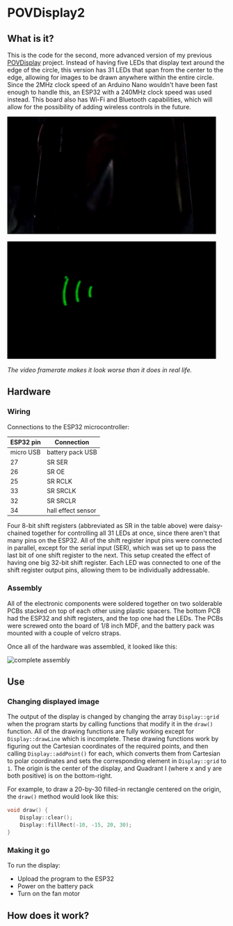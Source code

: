 # POVDisplay2

## What is it? 

This is the code for the second, more advanced version of my previous [POVDisplay](https://github.com/Yipten/POVDisplay) project. Instead of having five LEDs that display text around the edge of the circle, this version has 31 LEDs that span from the center to the edge, allowing for images to be drawn anywhere within the entire circle. Since the 2MHz clock speed of an Arduino Nano wouldn't have been fast enough to handle this, an ESP32 with a 240MHz clock speed was used instead. This board also has Wi-Fi and Bluetooth capabilities, which will allow for the possibility of adding wireless controls in the future. 

![POV display showing a small filled-in square](images/POVDisplay2Square.gif)

![POV display showing four different outlined rectangles](images/POVDisplay2Rects.gif)

*The video framerate makes it look worse than it does in real life.*

## Hardware

### Wiring

Connections to the ESP32 microcontroller: 

| ESP32 pin | Connection         |
| --------- | ------------------ |
| micro USB | battery pack USB   |
| 27        | SR SER             |
| 26        | SR OE              |
| 25        | SR RCLK            |
| 33        | SR SRCLK           |
| 32        | SR SRCLR           |
| 34        | hall effect sensor |

Four 8-bit shift registers (abbreviated as SR in the table above) were daisy-chained together for controlling all 31 LEDs at once, since there aren't that many pins on the ESP32. All of the shift register input pins were connected in parallel, except for the serial input (SER), which was set up to pass the last bit of one shift register to the next. This setup created the effect of having one big 32-bit shift register. Each LED was connected to one of the shift register output pins, allowing them to be individually addressable. 

### Assembly

All of the electronic components were soldered together on two solderable PCBs stacked on top of each other using plastic spacers. The bottom PCB had the ESP32 and shift registers, and the top one had the LEDs. The PCBs were screwed onto the board of 1/8 inch MDF, and the battery pack was mounted with a couple of velcro straps. 

Once all of the hardware was assembled, it looked like this: 

![complete assembly](images/complete_assembly.jpg)

## Use

### Changing displayed image

The output of the display is changed by changing the array `Display::grid` when the program starts by calling functions that modify it in the `draw()` function. All of the drawing functions are fully working except for `Display::drawLine` which is incomplete. These drawing functions work by figuring out the Cartesian coordinates of the required points, and then calling `Display::addPoint()` for each, which converts them from Cartesian to polar coordinates and sets the corresponding element in `Display::grid` to `1`. The origin is the center of the display, and Quadrant I (where x and y are both positive) is on the bottom-right. 

For example, to draw a 20-by-30 filled-in rectangle centered on the origin, the `draw()` method would look like this: 

```cpp
void draw() {
    Display::clear();
    Display::fillRect(-10, -15, 20, 30);
}
```

### Making it go

To run the display: 
- Upload the program to the ESP32
- Power on the battery pack
- Turn on the fan motor

## How does it work? 

<!-- TODO: write this section -->


<!-- old README text: 
Code for my second persistence of vision display built from scratch. 

Features
* There are now 31 LEDs spanning from center to edge, creating a fully filled-in circular display area. 
* Since that's a lot of LEDs, four daisy-chained shift registers are used to drive each one individually. 
* I ran some basic custom-made benchmark tests to see what microcontroller would be best for driving the shift registers in order to update all of the LEDs 720 times per revolution (very speedy requirement!). I ended up going with the ESP32 Dev Module which has a top CPU frequency of 240MHz (an Arduino Nano is only 2MHz). It also has Wi-Fi and Bluetooth capabilities which will allow for some fancy expansions in the future. 

Functions called in "draw()" determine what will be displayed. The two rectangle functions work fine, but the one for drawing lines is currently unfinished. 
-->
